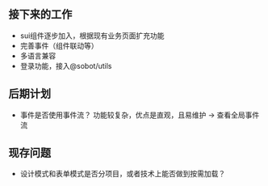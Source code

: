 ## 接下来的工作
- sui组件逐步加入，根据现有业务页面扩充功能
- 完善事件（组件联动等）
- 多语言兼容
- 登录功能，接入@sobot/utils
## 后期计划
- 事件是否使用事件流？ 功能较复杂，优点是直观，且易维护 -> 查看全局事件流
## 现存问题
- 设计模式和表单模式是否分项目，或者技术上能否做到按需加载？
